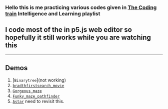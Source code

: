 ### Hello this is me practicing various codes given in [The Coding train](https://www.youtube.com/playlist?list=PLRqwX-V7Uu6YJ3XfHhT2Mm4Y5I99nrIKX) Intelligence and Learning playlist

## I code most of the in p5.js web editor so hopefully it still works while you are watching this

______

## Demos
1. [`Binarytree`](not working)
2. [`bradthfirstsearch_movie`](https://editor.p5js.org/fanbyprinciple/present/hkNkhOYVL)
3. [`Gorgeous_maze`](https://editor.p5js.org/fanbyprinciple/present/BCRsUgTgS)
4. [`Funky_maze_pathfinder`](https://editor.p5js.org/fanbyprinciple/present/z1Giukzjmy)
4. [`Astar`](https://editor.p5js.org/fanbyprinciple/present/JeCz6Oncy)  need to revisit this.
